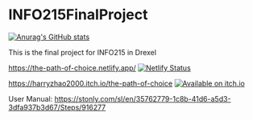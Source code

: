 # INFO215FinalProject

[![Anurag's GitHub stats](https://github-readme-stats.vercel.app/api?username=)](https://github.com/anuraghazra/github-readme-stats)

This is the final project for INFO215 in Drexel

https://the-path-of-choice.netlify.app/  [![Netlify Status](https://api.netlify.com/api/v1/badges/aac6695e-a006-4958-a286-fe2be18d332c/deploy-status)](https://app.netlify.com/sites/the-path-of-choice/deploys)

https://harryzhao2000.itch.io/the-path-of-choice  [![Available on itch.io](https://img.shields.io/badge/itch.io-available-blue)](https://harryzhao2000.itch.io/the-path-of-choice)

User Manual: https://stonly.com/sl/en/35762779-1c8b-41d6-a5d3-3dfa937b3d67/Steps/916277


